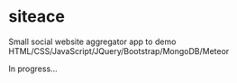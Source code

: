 # siteace
Small social website aggregator app to demo HTML/CSS/JavaScript/JQuery/Bootstrap/MongoDB/Meteor

In progress...
